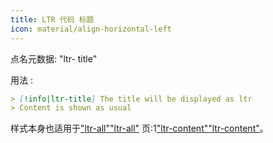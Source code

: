```yaml
---
title: LTR 代码 标题
icon: material/align-horizontal-left
---
```


点名元数据: "ltr- title"

用法 :

```md
> [!info|ltr-title] The title will be displayed as ltr
> Content is shown as usual
```

样式本身也适用于["ltr-all"](../combined-styling/page-12.md)["ltr-all"](../combined-styling/page-12.md)
页:1["ltr-content"](../content-styling/page-2.md)["ltr-content"](../content-styling/page-2.md)。

